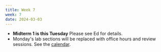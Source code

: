 ```yaml
---
title: Week 7
week: 7
date: 2024-03-03
---
```


- **Midterm 1 is this Tuesday** Please see Ed for details.
- Monday's lab sections will be replaced with office hours and review sessions. See the [calendar](calendar/).
